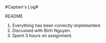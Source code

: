 #Captain's Log#

README

1. Everything has been correctly implemented.
2. Discussed with Binh Nguyen.
3. Spent 3 hours on assignment.
